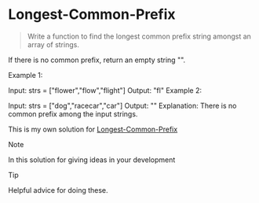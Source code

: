 # Longest-Common-Prefix
>Write a function to find the longest common prefix string amongst an array of strings.

If there is no common prefix, return an empty string "".



Example 1:

Input: strs = ["flower","flow","flight"]
Output: "fl"
Example 2:

Input: strs = ["dog","racecar","car"]
Output: ""
Explanation: There is no common prefix among the input strings.

This is my own solution for [Longest-Common-Prefix](https://leetcode.com/problems/longest-common-prefix)
> [!NOTE]
> In this solution for giving ideas in your development

> [!TIP]
> Helpful advice for doing these.

